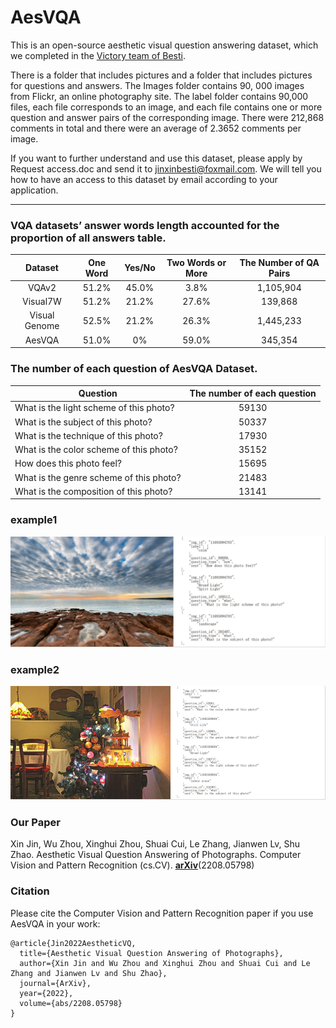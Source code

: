 # AesVQA

This is an open-source aesthetic visual question answering dataset, which we completed in the [Victory team of Besti](https://www.victory-lab.net/).

There is a folder that includes pictures and a folder that includes pictures for questions and answers. The Images folder contains 90, 000 images from Flickr, an online photography site. The label folder contains 90,000 files, each file corresponds to an image, and each file contains one or more question and answer pairs of the corresponding image. There were 212,868 comments in total and there were an average of 2.3652 comments per image.

If you want to further understand and use this dataset, please apply by Request access.doc and send it to jinxinbesti@foxmail.com. We will tell you how to have an access to this dataset by email according to your application.

*************************************************************************************
### VQA datasets’ answer words length accounted for the proportion of all answers table.

| Dataset       |  One Word | Yes/No | Two Words or More     |  The Number of QA Pairs |
| :----------: | :-----------:  | :----------: | :-----------: | :----------: |
| VQAv2         |   51.2%  |  45.0%   |     3.8%      | 1,105,904 |
| Visual7W      |   51.2%  |  21.2%   |     27.6%     |139,868|
| Visual Genome |   52.5%  |  21.2%   |     26.3%     |1,445,233|
| AesVQA        |   51.0%  |  0%      |     59.0%    |345,354|

### The number of each question of AesVQA Dataset.

| Question      | The number of each question     |
| ---------- | :-----------:  |
| What is the light scheme of this photo?      |  59130     |
| What is the subject of this photo?           |  50337     |
| What is the technique of this photo?     | 17930     |
| What is the color scheme of this photo?      | 35152     |
| How does this photo feel?                    | 15695    |
| What is the genre scheme of this photo?      | 21483    |
| What is the composition of this photo?      | 13141    |
  
### example1
   
![](2f5ba2da9ac7f3e145fc0f693034ee6.png)  

  
### example2

![](edcde92a90cda63ede077a5dad34eec.png) 
  
### Our Paper  
  
Xin Jin, Wu Zhou, Xinghui Zhou, Shuai Cui, Le Zhang, Jianwen Lv, Shu Zhao. Aesthetic Visual Question Answering of Photographs. Computer Vision and Pattern Recognition (cs.CV).  **[arXiv](https://arxiv.org/abs/2208.05798)**(2208.05798)


### Citation

Please cite the Computer Vision and Pattern Recognition paper if you use AesVQA in your work:

```
@article{Jin2022AestheticVQ,
  title={Aesthetic Visual Question Answering of Photographs},
  author={Xin Jin and Wu Zhou and Xinghui Zhou and Shuai Cui and Le Zhang and Jianwen Lv and Shu Zhao},
  journal={ArXiv},
  year={2022},
  volume={abs/2208.05798}
}
```
